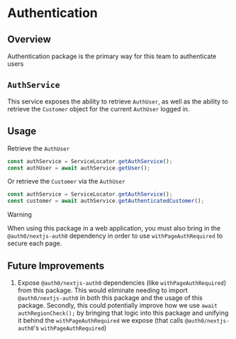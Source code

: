 # Authentication

## Overview

Authentication package is the primary way for this team to authenticate users

## `AuthService`

This service exposes the ability to retrieve `AuthUser`, as well as the ability to retrieve the `Customer` object for
the current `AuthUser` logged in.

## Usage

Retrieve the `AuthUser`

```ts
const authService = ServiceLocator.getAuthService();
const authUser = await authService.getUser();
```

Or retrieve the `Customer` via the `AuthUser`

```ts
const authService = ServiceLocator.getAuthService();
const customer = await authService.getAuthenticatedCustomer();
```

> [!WARNING]  
> When using this package in a web application, you must also bring in the `@auth0/nextjs-auth0` dependency in order to
> use `withPageAuthRequired` to secure each page.

## Future Improvements

1. Expose `@auth0/nextjs-auth0` dependencies (like `withPageAuthRequired`) from this package. This would eliminate
   needing to import `@auth0/nextjs-auth0` in both this package and the usage of this package. Secondly, this could
   potentially improve how we use `await authRegionCheck();` by bringing that logic into this package and unifying it
   behind the `withPageAuthRequired` we expose (that calls `@auth0/nextjs-auth0`'s `withPageAuthRequired`)
